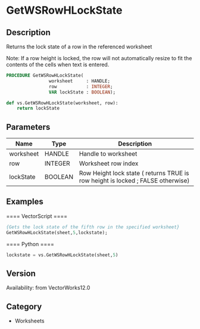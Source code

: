 # GetWSRowHLockState

## Description
Returns the lock state of a row in the referenced worksheet

Note: If a row height is locked, the row will not automatically resize to fit the contents of the cells when text is entered.

```pascal
PROCEDURE GetWSRowHLockState(
				worksheet     : HANDLE;
				row           : INTEGER;
				VAR lockState : BOOLEAN);
```

```python
def vs.GetWSRowHLockState(worksheet, row):
    return lockState
```

## Parameters
|Name|Type|Description|
|---|---|---|
|worksheet|HANDLE|Handle to worksheet|
|row|INTEGER|Worksheet row index|
|lockState|BOOLEAN|Row Height lock state ( returns TRUE is row height is locked ; FALSE otherwise)|

## Examples
==== VectorScript ====
```pascal
{Gets the lock state of the fifth row in the specified worksheet}
GetWSRowHLockState(sheet,5,lockstate);
```
==== Python ====
```python
lockstate = vs.GetWSRowHLockState(sheet,5)
```

## Version
Availability: from VectorWorks12.0

## Category
* Worksheets


